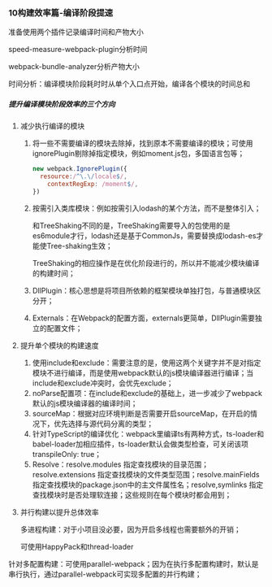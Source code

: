 ### 10构建效率篇-编译阶段提速

准备使用两个插件记录编译时间和产物大小

speed-measure-webpack-plugin分析时间

webpack-bundle-analyzer分析产物大小

时间分析：编译模块阶段耗时时从单个入口点开始，编译各个模块的时间总和



##### 提升编译模块阶段效率的三个方向

1. 减少执行编译的模块

   1. 将一些不需要编译的模块去除掉，找到原本不需要编译的模块；可使用ignorePlugin剔除掉指定模块，例如moment.js包，多国语言包等；

      ```javascript
      new webpack.IgnorePlugin({
      	resource:/^\.\/locale$/,
          contextRegExp: /moment$/,
      })
      ```

   2. 按需引入类库模块：例如按需引入lodash的某个方法，而不是整体引入；

      和TreeShaking不同的是，TreeShaking需要导入的包使用的是es6module才行，lodash还是基于CommonJs，需要替换成lodash-es才能使Tree-shaking生效；

      TreeShaking的相应操作是在优化阶段进行的，所以并不能减少模块编译的构建时间；

   3. DllPlugin：核心思想是将项目所依赖的框架模块单独打包，与普通模块区分开；

   4. Externals：在Webpack的配置方面，externals更简单，DllPlugin需要独立的配置文件；

2. 提升单个模块的构建速度

   1. 使用include和exclude：需要注意的是，使用这两个关键字并不是对指定模块不进行编译，而是使用webpack默认的js模块编译器进行编译；当include和exclude冲突时，会优先exclude；
   2. noParse配置项：在include和exclude的基础上，进一步减少了webpack默认的js模块编译器的编译时间；
   3. sourceMap：根据对应环境判断是否需要开启sourceMap，在开启的情况下，优先选择与源代码分离的类型；
   4. 针对TypeScript的编译优化：webpack里编译ts有两种方式，ts-loader和babel-loader加相应插件，ts-loader默认会做类型检查，可关闭该项transpileOnly: true；
   5. Resolve：resolve.modules 指定查找模块的目录范围；resolve.extensions 指定查找模块的文件类型范围；resolve.mainFields 指定查找模块的package.json中的主文件属性名；resolve,symlinks 指定查找模块时是否处理软连接；这些规则在每个模块时都会用到；

3. 并行构建以提升总体效率

   多进程构建：对于小项目没必要，因为开启多线程也需要额外的开销；

   可使用HappyPack和thread-loader

​		针对多配置构建：可使用parallel-webpack；因为在执行多配置构建时，默认是串行执行，通过parallel-webpack可实现多配置的并行构建；